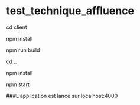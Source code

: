 # test_technique_affluence
cd client

npm install

npm run build

cd ..

npm install

npm start


###L'application est lancé sur localhost:4000
